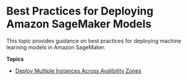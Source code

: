 # Best Practices for Deploying Amazon SageMaker Models<a name="best-pratices"></a>

This topic provides guidance on best practices for deploying machine learning models in Amazon SageMaker\.

**Topics**
+ [Deploy Multiple Instances Across Avalibility Zones](deployment-best-pratices.md)